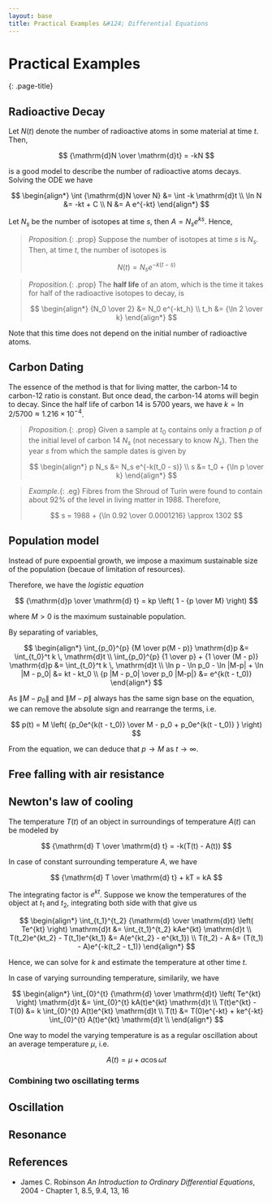 ```yaml
---
layout: base
title: Practical Examples &#124; Differential Equations
---
```


# Practical Examples
{: .page-title}

## Radioactive Decay

Let $N(t)$ denote the number of radioactive atoms in some material at time $t$. Then,

$$
{\mathrm{d}N \over \mathrm{d}t} = -kN
$$

is a good model to describe the number of radioactive atoms decays.
Solving the ODE we have

$$
\begin{align*}
\int {\mathrm{d}N \over N} &= \int -k \mathrm{d}t \\
\ln N &= -kt + C \\
N &= A e^{-kt}
\end{align*}
$$

Let $N_s$ be the number of isotopes at time $s$, then $A = N_s e^{ks}$. Hence,

> *Proposition.*{: .prop}
> Suppose the number of isotopes at time $s$ is $N_s$. Then, at time $t$, the number of isotopes is
>
> $$
  N(t) = N_s e^{-k(t - s)}
  $$

> *Proposition.*{: .prop}
> The **half life** of an atom, which is the time it takes for half of the radioactive isotopes to decay, is
>
> $$
  \begin{align*}
  {N_0 \over 2} &= N_0 e^{-kt_h} \\
  t_h &= {\ln 2 \over k}
  \end{align*}
  $$

Note that this time does not depend on the initial number of radioactive atoms.

## Carbon Dating

The essence of the method is that for living matter, the carbon-14 to carbon-12 ratio is constant.
But once dead, the carbon-14 atoms will begin to decay.
Since the half life of carbon 14 is 5700 years, we have $k = \ln 2 / 5700 \approx 1.216 \times 10^{-4}$.

> *Proposition.*{: .prop}
> Given a sample at $t_0$ contains only a fraction $p$ of the initial level of carbon 14 $N_s$ (not necessary to know $N_s$).
> Then the year $s$ from which the sample dates is given by
>
> $$
  \begin{align*}
  p N_s &= N_s e^{-k(t_0 - s)} \\
  s &= t_0 + {\ln p \over k}
  \end{align*}
  $$

> *Example.*{: .eg}
> Fibres from the Shroud of Turin were found to contain about 92% of the level in living matter in 1988.
> Therefore,
>
> $$
  s = 1988 + {\ln 0.92 \over 0.0001216} \approx 1302
  $$

## Population model

Instead of pure expoential growth, we impose a maximum sustainable size of the population (becaue of limitation of resources).

Therefore, we have the _logistic equation_

$$
{\mathrm{d}p \over \mathrm{d} t} = kp \left( 1 - {p \over M} \right)
$$

where $M > 0$ is the maximum sustainable population.

By separating of variables,

$$
\begin{align*}
\int_{p_0}^{p} {M \over p(M - p)} \mathrm{d}p &= \int_{t_0}^t k \, \mathrm{d}t \\
\int_{p_0}^{p} {1 \over p} + {1 \over (M - p)} \mathrm{d}p &= \int_{t_0}^t k \, \mathrm{d}t \\
\ln p - \ln p_0 - \ln |M-p| + \ln |M - p_0| &= kt - kt_0 \\
{p |M - p_0| \over p_0 |M-p|} &= e^{k(t - t_0)}
\end{align*}
$$

As $\|M - p_0\|$ and $\|M - p\|$ always has the same sign base on the equation,
we can remove the absolute sign and rearrange the terms, i.e.

$$
p(t) = M \left( {p_0e^{k(t - t_0)} \over M - p_0 + p_0e^{k(t - t_0)} } \right)
$$

From the equation, we can deduce that $p \to M$ as $t \to \infty$.

## Free falling with air resistance

## Newton's law of cooling

The temperature $T(t)$ of an object in surroundings of temperature $A(t)$ can be modeled by

$$
{\mathrm{d} T \over \mathrm{d} t} = -k(T(t) - A(t))
$$

In case of constant surrounding temperature $A$, we have

$$
{\mathrm{d} T \over \mathrm{d} t} + kT = kA
$$

The integrating factor is $e^{kt}$. Suppose we know the temperatures of the object at $t_1$ and $t_2$, integrating both side with that give us

$$
\begin{align*}
\int_{t_1}^{t_2} {\mathrm{d} \over \mathrm{d}t} \left( Te^{kt} \right) \mathrm{d}t &= \int_{t_1}^{t_2} kAe^{kt} \mathrm{d}t \\
T(t_2)e^{kt_2} - T(t_1)e^{kt_1} &= A(e^{kt_2} - e^{kt_1}) \\
T(t_2) - A &= (T(t_1) - A)e^{-k(t_2 - t_1)}
\end{align*}
$$

Hence, we can solve for $k$ and estimate the temperature at other time $t$.

In case of varying surrounding temperature, similarily, we have

$$
\begin{align*}
\int_{0}^{t} {\mathrm{d} \over \mathrm{d}t} \left( Te^{kt} \right) \mathrm{d}t &= \int_{0}^{t} kA(t)e^{kt} \mathrm{d}t \\
T(t)e^{kt} - T(0) &= k \int_{0}^{t} A(t)e^{kt} \mathrm{d}t \\
T(t) &= T(0)e^{-kt} + ke^{-kt} \int_{0}^{t} A(t)e^{kt} \mathrm{d}t \\
\end{align*}
$$

One way to model the varying temperature is as a regular oscillation about an average temperature $\mu$, i.e.

$$
A(t) = \mu + a \cos \omega t
$$

### Combining two oscillating terms

## Oscillation

## Resonance

## References

* James C. Robinson _An Introduction to Ordinary Differential Equations_, 2004 - Chapter 1, 8.5, 9.4, 13, 16
